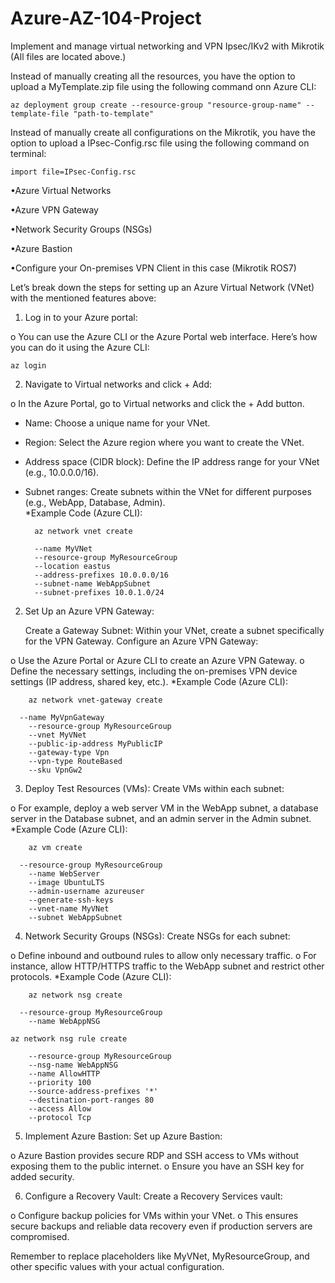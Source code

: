 # Azure-AZ-104-Project
Implement and manage virtual networking and VPN Ipsec/IKv2 with Mikrotik (All files are located above.)

Instead of manually creating all the resources, you have the option to upload a MyTemplate.zip file using the following command onn Azure CLI:

    az deployment group create --resource-group "resource-group-name" --template-file "path-to-template" 

Instead of manually create all configurations on the Mikrotik, you have the option to upload a IPsec-Config.rsc file using the following command on terminal:

    import file=IPsec-Config.rsc

•Azure Virtual Networks

•Azure VPN Gateway

•Network Security Groups (NSGs)

•Azure Bastion

•Configure your On-premises VPN Client in this case (Mikrotik ROS7)

Let’s break down the steps for setting up an Azure Virtual Network (VNet) with the mentioned features above:

1.	Log in to your Azure portal:

o	You can use the Azure CLI or the Azure Portal web interface. Here’s how you can do it using the Azure CLI:

    az login
    
2.	Navigate to Virtual networks and click + Add:

o	In the Azure Portal, go to Virtual networks and click the + Add button.

- Name: Choose a unique name for your VNet.
- Region: Select the Azure region where you want to create the VNet.
- Address space (CIDR block): Define the IP address range for your VNet (e.g., 10.0.0.0/16).
- Subnet ranges: Create subnets within the VNet for different purposes (e.g., WebApp, Database, Admin).  
  	*Example Code (Azure CLI):	

	    az network vnet create
  
  		--name MyVNet 
	    --resource-group MyResourceGroup 
	    --location eastus 
	    --address-prefixes 10.0.0.0/16 
	    --subnet-name WebAppSubnet 
	    --subnet-prefixes 10.0.1.0/24

2. Set Up an Azure VPN Gateway:

	Create a Gateway Subnet:
	Within your VNet, create a subnet specifically for the VPN Gateway.
	Configure an Azure VPN Gateway:

o	Use the Azure Portal or Azure CLI to create an Azure VPN Gateway.
o	Define the necessary settings, including the on-premises VPN device settings (IP address, shared key, etc.).
	*Example Code (Azure CLI):	
 
	    az network vnet-gateway create
     
      --name MyVpnGateway 
	    --resource-group MyResourceGroup 
	    --vnet MyVNet 
	    --public-ip-address MyPublicIP 
	    --gateway-type Vpn 
	    --vpn-type RouteBased 
	    --sku VpnGw2
     
3. Deploy Test Resources (VMs):
	Create VMs within each subnet:

o	For example, deploy a web server VM in the WebApp subnet, a database server in the Database subnet, and an admin server in the Admin subnet.
	*Example Code (Azure CLI):	
 
	    az vm create
     
      --resource-group MyResourceGroup 
	    --name WebServer 
	    --image UbuntuLTS 
	    --admin-username azureuser 
	    --generate-ssh-keys 
	    --vnet-name MyVNet 
	    --subnet WebAppSubnet
     
4. Network Security Groups (NSGs):
	Create NSGs for each subnet:

o	Define inbound and outbound rules to allow only necessary traffic.
o	For instance, allow HTTP/HTTPS traffic to the WebApp subnet and restrict other protocols.
	*Example Code (Azure CLI):	
 
	    az network nsg create
     
      --resource-group MyResourceGroup 
	    --name WebAppNSG 
	
	az network nsg rule create
 
	    --resource-group MyResourceGroup 
	    --nsg-name WebAppNSG 
	    --name AllowHTTP 
	    --priority 100 
	    --source-address-prefixes '*' 
	    --destination-port-ranges 80 
	    --access Allow 
	    --protocol Tcp

5. Implement Azure Bastion:
	Set up Azure Bastion:

o	Azure Bastion provides secure RDP and SSH access to VMs without exposing them to the public internet.
o	Ensure you have an SSH key for added security.

6. Configure a Recovery Vault:
	Create a Recovery Services vault:

o	Configure backup policies for VMs within your VNet.
o	This ensures secure backups and reliable data recovery even if production servers are compromised.

Remember to replace placeholders like MyVNet, MyResourceGroup, and other specific values with your actual configuration.

